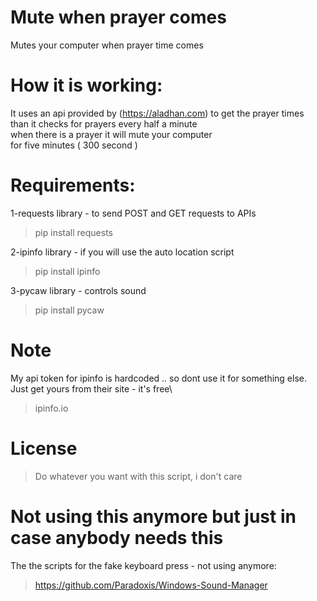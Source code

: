 # Mute when prayer comes
 Mutes your computer when prayer time comes

# How it is working:
 It uses an api provided by (https://aladhan.com) to get the prayer times \
 than it checks for prayers every half a minute \
 when there is a prayer it will mute your computer \
 for five minutes ( 300 second )

# Requirements:
1-requests library - to send POST and GET requests to APIs
>pip install requests

2-ipinfo library - if you will use the auto location script
>pip install ipinfo

3-pycaw library - controls sound
>pip install pycaw


# Note 
My api token for ipinfo is hardcoded .. so dont use it for something else.\
Just get yours from their site - it's free\
>ipinfo.io

# License
>Do whatever you want with this script, i don't care

# Not using this anymore but just in case anybody needs this
The the scripts for the fake keyboard press - not using anymore:
>https://github.com/Paradoxis/Windows-Sound-Manager